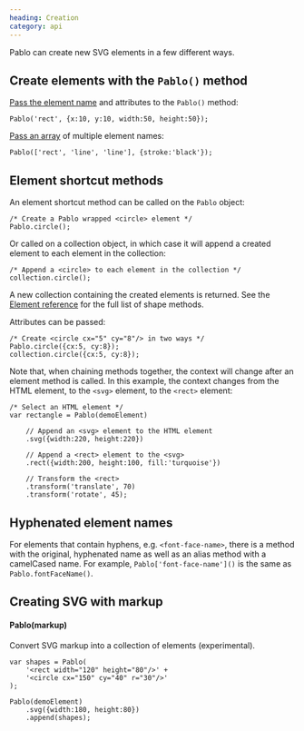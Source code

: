 ```yaml
--- 
heading: Creation
category: api
---
```


Pablo can create new SVG elements in a few different ways.


## Create elements with the `Pablo()` method

[Pass the element name](/api/pablo/#pablo-04) and attributes to the `Pablo()` method:

	Pablo('rect', {x:10, y:10, width:50, height:50});

[Pass an array](/api/pablo/#pablo-05) of multiple element names:

	Pablo(['rect', 'line', 'line'], {stroke:'black'});



## Element shortcut methods

An element shortcut method can be called on the `Pablo` object:

	/* Create a Pablo wrapped <circle> element */
	Pablo.circle();


Or called on a collection object, in which case it will append a created element to each element in the collection:

	/* Append a <circle> to each element in the collection */
	collection.circle();


A new collection containing the created elements is returned. See the [Element reference](/api/#element-reference) for the full list of shape methods.


Attributes can be passed:

    /* Create <circle cx="5" cy="8"/> in two ways */
	Pablo.circle({cx:5, cy:8});
    collection.circle({cx:5, cy:8});


Note that, when chaining methods together, the context will change after an element method is called. In this example, the context changes from the HTML element, to the `<svg>` element, to the `<rect>` element:

    /* Select an HTML element */
    var rectangle = Pablo(demoElement)
    
        // Append an <svg> element to the HTML element
        .svg({width:220, height:220})

        // Append a <rect> element to the <svg>
        .rect({width:200, height:100, fill:'turquoise'})

        // Transform the <rect>
        .transform('translate', 70)
        .transform('rotate', 45);


## Hyphenated element names

For elements that contain hyphens, e.g. `<font-face-name>`, there is a method with the original, hyphenated name as well as an alias method with a camelCased name. For example, `Pablo['font-face-name']()` is the same as `Pablo.fontFaceName()`.


## Creating SVG with markup

#### Pablo(markup)

Convert SVG markup into a collection of elements (experimental).

    var shapes = Pablo(
        '<rect width="120" height="80"/>' + 
        '<circle cx="150" cy="40" r="30"/>'
    );
    
    Pablo(demoElement)
        .svg({width:180, height:80})
        .append(shapes);

